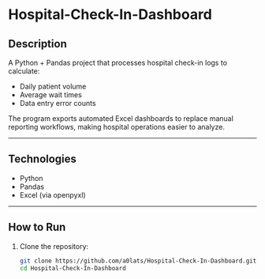 # Hospital-Check-In-Dashboard

## Description
A Python + Pandas project that processes hospital check-in logs to calculate:
- Daily patient volume
- Average wait times
- Data entry error counts  

The program exports automated Excel dashboards to replace manual reporting workflows, making hospital operations easier to analyze.

---

## Technologies
- Python  
- Pandas  
- Excel (via openpyxl)  

---

## How to Run
1. Clone the repository:
   ```bash
   git clone https://github.com/a0lats/Hospital-Check-In-Dashboard.git
   cd Hospital-Check-In-Dashboard

